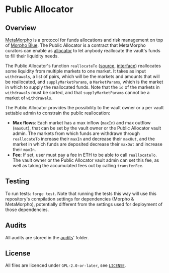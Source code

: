 # Public Allocator

## Overview

[MetaMorpho](https://github.com/morpho-org/metamorpho) is a protocol for funds allocations and risk management on top of [Morpho Blue](https://github.com/morpho-org/morpho-blue).
The Public Allocator is a contract that MetaMorpho curators can enable as [allocator](https://github.com/morpho-org/metamorpho?tab=readme-ov-file#allocator) to let anybody reallocate the vault's funds to fill their liquidity needs.

The Public Allocator's function `reallocateTo` ([source](https://github.com/morpho-org/public-allocator/blob/7271fbd60881ff32a466a588f99344c6bf72629a/src/PublicAllocator.sol#L108), [interface](https://github.com/morpho-org/public-allocator/blob/7271fbd60881ff32a466a588f99344c6bf72629a/src/interfaces/IPublicAllocator.sol#L62)) reallocates some liquidity from multiple markets to one market.
It takes as input `withdrawals`, a list of pairs, which will be the markets and amounts that will be reallocated, and `supplyMarketParams`, a `MarketParams`, which is the market in which to supply the reallocated funds.
Note that the `id` of the markets in `withdrawals` must be sorted, and that `supplyMarketParams` cannot be a market of `withdrawals`.

The Public Allocator provides the possibility to the vault owner or a per vault settable admin to constrain the public reallocation:

- **Max flows**: Each market has a max inflow (`maxIn`) and max outflow (`maxOut`), that can be set by the vault owner or the Public Allocator vault admin.
  The markets from which funds are withdrawn through `reallocateTo` increase their `maxIn` and decrease their `maxOut`, and the market in which funds are deposited decrease their `maxOut` and increase their `maxIn`.
- **Fee**: If set, user must pay a fee in ETH to be able to call `reallocateTo`.
  The vault owner or the Public Allocator vault admin can set this fee, as well as taking the accumulated fees out by calling `transferFee`.

## Testing

To run tests: `forge test`.
Note that running the tests this way will use this repository's compilation settings for dependencies (Morpho & MetaMorpho), potentially different from the settings used for deployment of those dependencies.

## Audits

All audits are stored in the [audits](./audits/)' folder.

## License

All files are licenced under `GPL-2.0-or-later`, see [`LICENSE`](./LICENSE).
